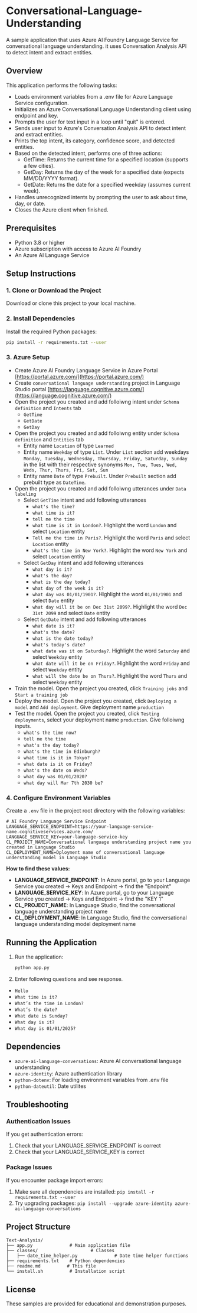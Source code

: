 # Conversational-Language-Understanding

A sample application that uses Azure AI Foundry Language Service for conversational language understanding. it uses Conversation Analysis API to detect intent and extract entities.


## Overview

This application performs the following tasks:
- Loads environment variables from a .env file for Azure Language Service configuration.
- Initializes an Azure Conversational Language Understanding client using endpoint and key.
- Prompts the user for text input in a loop until "quit" is entered.
- Sends user input to Azure's Conversation Analysis API to detect intent and extract entities.
- Prints the top intent, its category, confidence score, and detected entities.
- Based on the detected intent, performs one of three actions:
  - GetTime: Returns the current time for a specified location (supports a few cities).
  - GetDay: Returns the day of the week for a specified date (expects MM/DD/YYYY format).
  - GetDate: Returns the date for a specified weekday (assumes current week).
- Handles unrecognized intents by prompting the user to ask about time, day, or date.
- Closes the Azure client when finished.


## Prerequisites

- Python 3.8 or higher
- Azure subscription with access to Azure AI Foundry
- An Azure AI Language Service

## Setup Instructions

### 1. Clone or Download the Project

Download or clone this project to your local machine.

### 2. Install Dependencies

Install the required Python packages:

```bash
pip install -r requirements.txt --user
```

### 3. Azure Setup 
- Create Azure AI Foundry Language Service in Azure Portal [https://portal.azure.com/](https://portal.azure.com/)
- Create `conversational language understanding` project in Language Studio portal [https://language.cognitive.azure.com/](https://language.cognitive.azure.com/)
- Open the project you created and add folloiwng intent under `Schema definition` and `Intents` tab
  - `GetTime`
  - `GetDate`
  - `GetDay`
- Open the project you created and add folloiwng entity under `Schema definition` and `Entities` tab
  - Entity name `Location` of type `Learned` 
  - Entity name `Weekday` of type `List`. Under `List` section add weekdays `Monday, Tuesday, Wednesday, Thursday, Friday, Saturday, Sunday` in the list with their respective synonyms `Mon, Tue, Tues, Wed, Weds, Thur, Thurs, Fri, Sat, Sun`
  - Entity name `Date` of type `Prebuilt`. Under `Prebuilt` section add prebuilt type as `DateTime`.
- Open the project you created and add folloiwng utterances under `Data labeling`
  - Select `GetTime` intent and add following utterances
    - `what's the time?`
    - `what time is it?`
    - `tell me the time`
    - `what time is it in London?`. Highlight the word `London` and select `Location` entity
    - `Tell me the time in Paris?`. Highlight the word `Paris` and select `Location` entity
    - `what's the time in New York?`. Highlight the word `New York` and select `Location` entity
  - Select `GetDay` intent and add following utterances
    - `what day is it?`
    - `what's the day?`
    - `what is the day today?`
    - `what day of the week is it?`
    - `what day was 01/01/1901?`. Highlight the word `01/01/1901` and select `Date` entity
    - `what day will it be on Dec 31st 2099?`. Highlight the word `Dec 31st 2099` and select `Date` entity
  - Select `GetDate` intent and add following utterances
    - `what date is it?`
    - `what's the date?`
    - `what is the date today?`
    - `what's today's date?`
    - `what date was it on Saturday?`. Highlight the word `Saturday` and select `Weekday` entity
    - `what date will it be on Friday?`. Highlight the word `Friday` and select `Weekday` entity
    - `what will the date be on Thurs?`. Highlight the word `Thurs` and select `Weekday` entity
- Train the model. Open the project you created, click `Training jobs` and `Start a training job`
- Deploy the model. Open the project you created, click `Deploying a model` and `Add deployment`. Give deployment name `production`
- Test the model. Open the project you created, click `Testing deployments`, select your deployment name `production`. Give folloiwng inputs.
  - `what's the time now?`
  - `tell me the time`
  - `what's the day today?`
  - `what's the time in Edinburgh?`
  - `what time is it in Tokyo?`
  - `what date is it on Friday?`
  - `what's the date on Weds?`
  - `what day was 01/01/2020?`
  - `what day will Mar 7th 2030 be?`


### 4. Configure Environment Variables

Create a `.env` file in the project root directory with the following variables:

```env
# AI Foundry Language Service Endpoint
LANGUAGE_SERVICE_ENDPOINT=https://your-language-service-name.cognitiveservices.azure.com/
LANGUAGE_SERVICE_KEY=your-language-service-key
CL_PROJECT_NAME=Conversational language understanding project name you created in Language Studio
CL_DEPLOYMENT_NAME=Dployment name of conversational language understanding model in Language Studio
```

**How to find these values:**

- **LANGUAGE_SERVICE_ENDPOINT**: In Azure portal, go to your Language Service you created → Keys and Endpoint → find the "Endpoint"
- **LANGUAGE_SERVICE_KEY**: In Azure portal, go to your Language Service you created → Keys and Endpoint → find the "KEY 1"
- **CL_PROJECT_NAME**: In Language Studio, find the conversational language understanding project name
- **CL_DEPLOYMENT_NAME**: In Language Studio, find the conversational language understanding model deployment name

## Running the Application

1. Run the application:
   ```bash
   python app.py
   ```

2. Enter following questions and see response.
- `Hello`
- `What time is it?`
- `What’s the time in London?`
- `What’s the date?`
- `What date is Sunday?`
- `What day is it?`
- `What day is 01/01/2025?`


## Dependencies

- `azure-ai-language-conversations`: Azure AI conversational language understanding
- `azure-identity`: Azure authentication library
- `python-dotenv`: For loading environment variables from .env file
- `python-dateutil`: Date utilites


## Troubleshooting

### Authentication Issues

If you get authentication errors:
1. Check that your LANGUAGE_SERVICE_ENDPOINT is correct
3. Check that your LANGUAGE_SERVICE_KEY is correct


### Package Issues

If you encounter package import errors:
1. Make sure all dependencies are installed: `pip install -r requirements.txt --user`
2. Try upgrading packages: `pip install --upgrade azure-identity azure-ai-language-conversations`

## Project Structure

```
Text-Analysis/
├── app.py              # Main application file
├── classes/                    # Classes
│   ├── date_time_helper.py              # Date time helper functions
├── requirements.txt    # Python dependencies
├── readme.md          # This file
└── install.sh          # Installation script
```


## License

These samples are provided for educational and demonstration purposes.